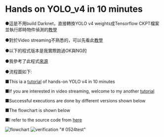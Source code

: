 # Hands on YOLO_v4 in 10 minutes
●這是不用build Darknet，直接轉換YOLO v4 weights成Tensorflow CKPT檔案並執行即時物件偵測的[教學](https://youtu.be/C9PKhIlZTYk)

●對於Video streaming不熟悉的，可以先看此[教學](https://www.youtube.com/watch?v=96o4QcuVU4U)

●以下的程式版本是我實際跑過OK與NG的

●我參考了此程式[來源](https://github.com/rrddcc/YOLOv4_tensorflow)

●流程圖如下:

■This ia a [tutorial](https://youtu.be/C9PKhIlZTYk) of hands-on YOLO v4 in 10 minutes

■If you are interested in video streaming, welcome to my another [tutorial](https://www.youtube.com/watch?v=96o4QcuVU4U)

■Successful executions are done by different versions shown below

■The flowchart is shown below

■I refer to the source code from [here](https://github.com/rrddcc/YOLOv4_tensorflow)







![flowchart](flowchart.jpg)
![verification](version_test_2.jpg)
"# 0524test" 
